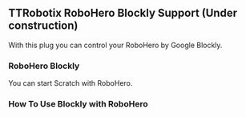 ## TTRobotix RoboHero Blockly Support (Under construction)

With this plug you can control your RoboHero by Google Blockly.

### RoboHero Blockly
You can start Scratch with RoboHero.

### How To Use Blockly with RoboHero

